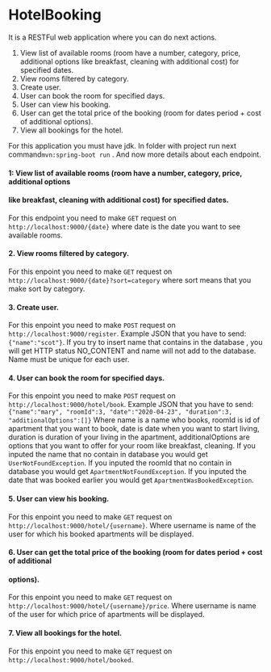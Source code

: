 # HotelBooking

It is a RESTFul web application where you can do next actions.

  1. View list of available rooms (room have a number, category, price, additional options
like breakfast, cleaning with additional cost) for specified dates.
  2. View rooms filtered by category.
  3. Create user.
  4. User can book the room for specified days.
  5. User can view his booking.
  6. User can get the total price of the booking (room for dates period + cost of additional
options).
  7. View all bookings for the hotel.
  
  For this application you must have jdk. In folder with project run next command`mvn:spring-boot run` .
And now more details about each endpoint.
####  1: View list of available rooms (room have a number, category, price, additional options
#### like breakfast, cleaning with additional cost) for specified dates.

For this endpoint you need to make `GET` request on `http://localhost:9000/{date}` where date is the date you want to see available rooms.

#### 2. View rooms filtered by category.

For this enpoint you need to make `GET` request on `http://localhost:9000/{date}?sort=category` where sort means that you make sort by category.

#### 3. Create user.

For this enpoint you need to make `POST` request on ``http://localhost:9000/register``.
Example JSON that you have to send: `{"name":"scot"}`. If you try to insert name that contains in the database , you will get
HTTP status NO_CONTENT and name will not add to the database. Name must be unique for each user.

#### 4. User can book the room for specified days.

For this enpoint you need to make `POST` request on `http://localhost:9000/hotel/book`.
Example JSON that you have to send:
`{"name":"mary",
"roomId":3,
"date":"2020-04-23",
"duration":3,
"additionalOptions":[]}`
 Where name is a name who books, roomId is id of apartment that you want to book, date is date when you want to start living,
 duration is duration of your living in the apartment, additionalOptions are options that you want to offer for your room like
breakfast, cleaning.
If you inputed the name that no contain in database you would get `UserNotFoundException`.
If you inputed the roomId that no contain in database you would get `ApartmentNotFoundException`.
If you inputed the date that was booked earlier you would get `ApartmentWasBookedException`.

####   5. User can view his booking.
For this enpoint you need to make `GET` request on `http://localhost:9000/hotel/{username}`.
Where username is name of the user for which his booked apartments will be displayed.

#### 6. User can get the total price of the booking (room for dates period + cost of additional
#### options).

For this enpoint you need to make `GET` request on `http://localhost:9000/hotel/{username}/price`.
Where username is name of the user for which price of apartments will be displayed.

#### 7. View all bookings for the hotel.

For this enpoint you need to make `GET` request on `http://localhost:9000/hotel/booked`.
